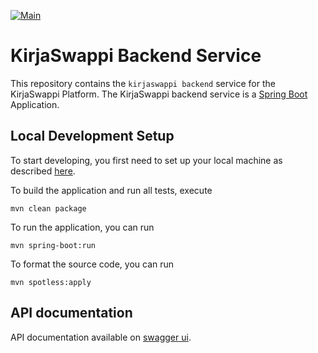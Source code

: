[![Main](https://github.com/kirjaswappi/kirjaswappi-backend/actions/workflows/main.yml/badge.svg?branch=main)](https://github.com/kirjaswappi/kirjaswappi-backend/actions/workflows/main.yml)

# KirjaSwappi Backend Service

This repository contains the `kirjaswappi backend` service for the KirjaSwappi Platform. The KirjaSwappi backend service is a [Spring Boot](https://spring.io/projects/spring-boot) Application.

## Local Development Setup

To start developing, you first need to set up your local machine as described [here]().

To build the application and run all tests, execute

```console
mvn clean package
```

To run the application, you can run

```console
mvn spring-boot:run
```

To format the source code, you can run

```console
mvn spotless:apply
```

## API documentation

API documentation available on [swagger ui](https://api.kirjaswappi.fi/swagger-ui/index.html).
